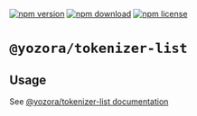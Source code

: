 [![npm version](https://img.shields.io/npm/v/@yozora/tokenizer-list.svg)](https://www.npmjs.com/package/@yozora/tokenizer-list)
[![npm download](https://img.shields.io/npm/dm/@yozora/tokenizer-list.svg)](https://www.npmjs.com/package/@yozora/tokenizer-list)
[![npm license](https://img.shields.io/npm/l/@yozora/tokenizer-list.svg)](https://www.npmjs.com/package/@yozora/tokenizer-list)


# `@yozora/tokenizer-list`


## Usage

  See [@yozora/tokenizer-list documentation](https://yozora.guanghechen.com/docs/package/tokenizer-list)
